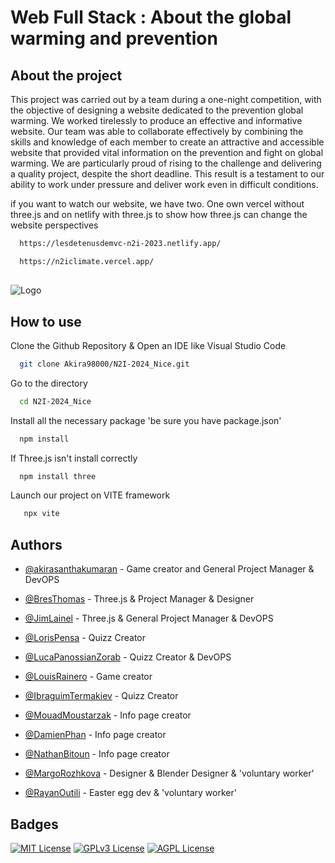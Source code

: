 
# Web Full Stack : About the global warming and prevention 


## About the project

This project was carried out by a team during a one-night competition, with the objective of designing a website dedicated to the prevention global warming. We worked tirelessly to produce an effective and informative website. Our team was able to collaborate effectively by combining the skills and knowledge of each member to create an attractive and accessible website that provided vital information on the prevention and fight on global warming. We are particularly proud of rising to the challenge and delivering a quality project, despite the short deadline. This result is a testament to our ability to work under pressure and deliver work even in difficult conditions.

if you want to watch our website, we have two. One own vercel without three.js and on netlify with three.js to show how three.js can change the website perspectives
```bash
  https://lesdetenusdemvc-n2i-2023.netlify.app/
```

```bash
  https://n2iclimate.vercel.app/
```

## 
![Logo](https://www.nuitdelinfo.com/img/logo-n2i-2023.png)


## How to use

Clone the Github Repository & Open an IDE like Visual Studio Code
```bash
  git clone Akira98000/N2I-2024_Nice.git
```
Go to the directory
```bash
  cd N2I-2024_Nice
```
Install all the necessary package 'be sure you have package.json'
```bash
  npm install
```
If Three.js isn't install correctly
```bash
  npm install three
```
Launch our project on VITE framework
```bash
   npx vite
```

## Authors

- [@akirasanthakumaran](https://github.com/Akira98000/) - Game creator and General Project Manager & DevOPS

- [@BresThomas](https://github.com/BresThomas/) - Three.js & Project Manager & Designer

- [@JimLainel](https://github.com/allien-j) - Three.js & General Project Manager & DevOPS
  
- [@LorisPensa](https://github.com/lorispensa) - Quizz Creator

- [@LucaPanossianZorab](https://github.com/1eukos) - Quizz Creator & DevOPS

- [@LouisRainero](https://github.com/Repiouu) - Game creator 
  
- [@IbraguimTermakiev](https://github.com/ckizp) - Quizz Creator

- [@MouadMoustarzak](https://github.com/Swaroskiks) - Info page creator

- [@DamienPhan](https://github.com/PhanSayam) - Info page creator
  
- [@NathanBitoun](https://github.com/PedroLeMancho) - Info page creator
  
- [@MargoRozhkova](https://fr.linkedin.com/in/margo-rozhkova-229131277?trk=people-guest_people_search-card) - Designer & Blender Designer & 'voluntary worker'

- [@RayanOutili](https://github.com/RayanOUTILI) - Easter egg dev & 'voluntary worker'

## Badges

[![MIT License](https://img.shields.io/badge/License-MIT-green.svg)](https://choosealicense.com/licenses/mit/)
[![GPLv3 License](https://img.shields.io/badge/License-GPL%20v3-yellow.svg)](https://opensource.org/licenses/)
[![AGPL License](https://img.shields.io/badge/license-AGPL-blue.svg)](http://www.gnu.org/licenses/agpl-3.0)
